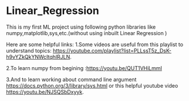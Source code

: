 # Linear_Regression

This is my first ML project using following python libraries like numpy,matplotlib,sys,etc.(without using inbuilt Linear Regression )

Here are some helpful links:
  1.Some videos are useful from this playlist to understand topics:
          https://youtube.com/playlist?list=PLLssT5z_DsK-h9vYZkQkYNWcItqhlRJLN.
  
  2.To learn numpy from begining :https://youtu.be/QUT1VHiLmmI
  
  3.And to learn working about command line argument https://docs.python.org/3/library/sys.html or this helpful youtube video https://youtu.be/NJSQSbDxyyk.
  
  
  
